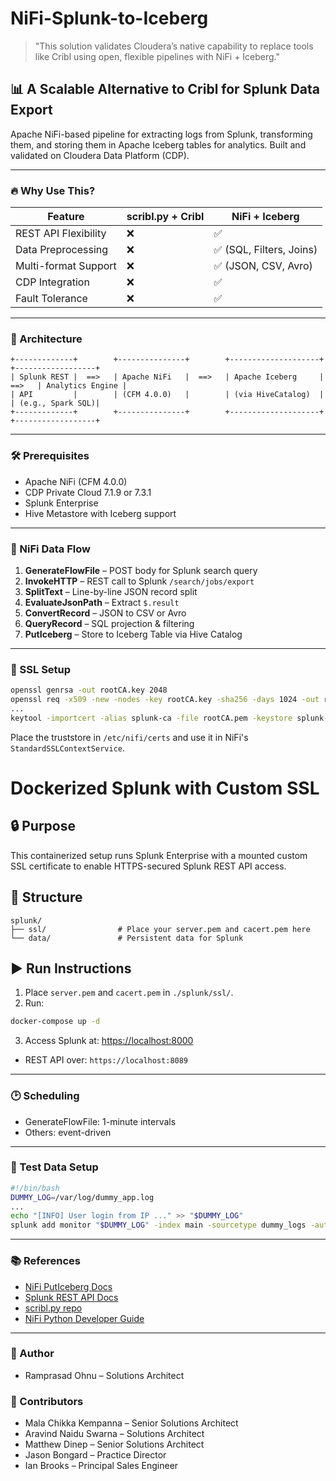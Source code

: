 # NiFi-Splunk-to-Iceberg

> "This solution validates Cloudera’s native capability to replace tools like Cribl using open, flexible pipelines with NiFi + Iceberg."

## 📊 A Scalable Alternative to Cribl for Splunk Data Export

Apache NiFi-based pipeline for extracting logs from Splunk, transforming them, and storing them in Apache Iceberg tables for analytics. Built and validated on Cloudera Data Platform (CDP).

---

### 🔥 Why Use This?

| Feature              | scribl.py + Cribl | NiFi + Iceberg           |
|----------------------|-------------------|--------------------------|
| REST API Flexibility | ❌                | ✅                       |
| Data Preprocessing   | ❌                | ✅ (SQL, Filters, Joins) |
| Multi-format Support | ❌                | ✅ (JSON, CSV, Avro)     |
| CDP Integration      | ❌                | ✅                       |
| Fault Tolerance      | ❌                | ✅                       |

---

### 🧭 Architecture

```
+-------------+        +---------------+        +--------------------+        +------------------+
| Splunk REST |  ==>   | Apache NiFi   |  ==>   | Apache Iceberg     |  ==>   | Analytics Engine |
| API         |        | (CFM 4.0.0)   |        | (via HiveCatalog)  |        | (e.g., Spark SQL)|
+-------------+        +---------------+        +--------------------+        +------------------+
```

---

### 🛠️ Prerequisites

- Apache NiFi (CFM 4.0.0)
- CDP Private Cloud 7.1.9 or 7.3.1
- Splunk Enterprise
- Hive Metastore with Iceberg support

---

### 🔄 NiFi Data Flow

1. **GenerateFlowFile** – POST body for Splunk search query
2. **InvokeHTTP** – REST call to Splunk `/search/jobs/export`
3. **SplitText** – Line-by-line JSON record split
4. **EvaluateJsonPath** – Extract `$.result`
5. **ConvertRecord** – JSON to CSV or Avro
6. **QueryRecord** – SQL projection & filtering
7. **PutIceberg** – Store to Iceberg Table via Hive Catalog

---

### 🔐 SSL Setup

```bash
openssl genrsa -out rootCA.key 2048
openssl req -x509 -new -nodes -key rootCA.key -sha256 -days 1024 -out rootCA.pem
...
keytool -importcert -alias splunk-ca -file rootCA.pem -keystore splunk-truststore.jks -storepass changeit -storetype JKS
```

Place the truststore in `/etc/nifi/certs` and use it in NiFi's `StandardSSLContextService`.


# Dockerized Splunk with Custom SSL

## 🔒 Purpose
This containerized setup runs Splunk Enterprise with a mounted custom SSL certificate to enable HTTPS-secured Splunk REST API access.

## 📂 Structure

```
splunk/
├── ssl/                # Place your server.pem and cacert.pem here
└── data/               # Persistent data for Splunk
```

## ▶️ Run Instructions

1. Place `server.pem` and `cacert.pem` in `./splunk/ssl/`.
2. Run:
```bash
docker-compose up -d
```
3. Access Splunk at: [https://localhost:8000](https://localhost:8000)

- REST API over: `https://localhost:8089`

---

### 🕑 Scheduling

- GenerateFlowFile: 1-minute intervals
- Others: event-driven

---

### 🧪 Test Data Setup

```bash
#!/bin/bash
DUMMY_LOG=/var/log/dummy_app.log
...
echo "[INFO] User login from IP ..." >> "$DUMMY_LOG"
splunk add monitor "$DUMMY_LOG" -index main -sourcetype dummy_logs -auth admin:***
```

---

### 📚 References

- [NiFi PutIceberg Docs](https://nifi.apache.org/docs/nifi-docs/components/org.apache.nifi.processors.iceberg.PutIceberg)
- [Splunk REST API Docs](https://docs.splunk.com/Documentation/Splunk/latest/RESTREF/RESTsearch)
- [scribl.py repo](https://github.com/tknoblau/scribl)
- [NiFi Python Developer Guide](https://nifi.apache.org/nifi-docs/python-developer-guide.html)

---
### 👥 Author

- Ramprasad Ohnu – Solutions Architect

### 👥 Contributors
- Mala Chikka Kempanna – Senior Solutions Architect
- Aravind Naidu Swarna – Solutions Architect
- Matthew Dinep – Senior Solutions Architect
- Jason Bongard – Practice Director
- Ian Brooks – Principal Sales Engineer



